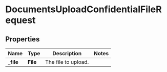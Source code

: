 

# DocumentsUploadConfidentialFileRequest


## Properties

| Name | Type | Description | Notes |
|------------ | ------------- | ------------- | -------------|
|**_file** | **File** | The file to upload. |  |




